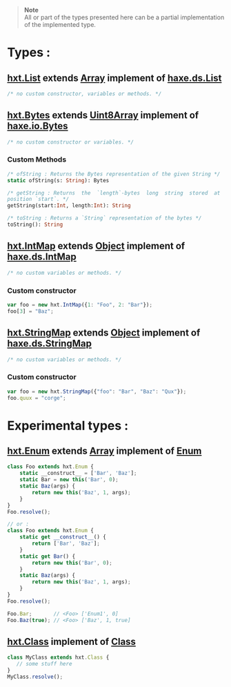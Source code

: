 > **Note**   
> All or part of the types presented here can be a partial implementation of the
> implemented type.
# Types :
## [hxt.List][01] extends [Array][08] implement of [haxe.ds.List][11]
```haxe
/* no custom constructor, variables or methods. */
```
## [hxt.Bytes][02] extends [Uint8Array][10] implement of [haxe.io.Bytes][12]
```haxe
/* no custom constructor or variables. */
```
### **Custom Methods**
```haxe
/* ofString : Returns the Bytes representation of the given String */
static ofString(s: String): Bytes
```
```haxe
/* getString : Returns  the  `length`-bytes  long  string  stored  at  the given
position `start`. */
getString(start:Int, length:Int): String
```
```haxe
/* toString : Returns a `String` representation of the bytes */
toString(): String
```
## [hxt.IntMap][03] extends [Object][09] implement of [haxe.ds.IntMap][13]
```haxe
/* no custom variables or methods. */
```
### **Custom constructor**
```js
var foo = new hxt.IntMap({1: "Foo", 2: "Bar"});
foo[3] = "Baz";
```
## [hxt.StringMap][04] extends [Object][09] implement of [haxe.ds.StringMap][14]
```haxe
/* no custom variables or methods. */
```
### **Custom constructor**
```js
var foo = new hxt.StringMap({"foo": "Bar", "Baz": "Qux"});
foo.quux = "corge";
```
# Experimental types :
<!--
## [hxt.ObjectMap][05] extends [Array][08] implement of [haxe.ds.ObjectMap][15]
```haxe
/* no custom constructor, variables or methods. */
```
-->
## [hxt.Enum][06] extends [Array][08] implement of [Enum][16]
```js
class Foo extends hxt.Enum {
	static __construct__ = ['Bar', 'Baz'];
	static Bar = new this('Bar', 0);
	static Baz(args) {
		return new this('Baz', 1, args);
	}
}
Foo.resolve();

// or : 
class Foo extends hxt.Enum {
	static get __construct__() {
		return ['Bar', 'Baz'];
	}
	static get Bar() {
		return new this('Bar', 0);
	}
	static Baz(args) {
		return new this('Baz', 1, args);
	}
}
Foo.resolve();

Foo.Bar;       // <Foo> ['Enum1', 0]
Foo.Baz(true); // <Foo> ['Baz', 1, true]
```
## [hxt.Class][07] implement of [Class][17]
```js
class MyClass extends hxt.Class {
   // some stuff here
}
MyClass.resolve();
```

[01]: /source/type/list.js
[02]: /source/type/bytes.js
[03]: /source/type/map/int.js
[04]: /source/type/map/string.js
[05]: /source/type/map/object.js
[06]: /source/type/enum.js
[07]: /source/type/class.js
[08]: https://developer.mozilla.org/en-US/docs/Web/JavaScript/Reference/Global_Objects/Array
[09]: https://developer.mozilla.org/en-US/docs/Web/JavaScript/Reference/Global_Objects/Object
[10]: https://developer.mozilla.org/en-US/docs/Web/JavaScript/Reference/Global_Objects/Uint8Array

[11]: https://api.haxe.org/haxe/ds/List.html
[12]: https://api.haxe.org/haxe/io/Bytes.html
[13]: https://api.haxe.org/haxe/ds/IntMap.html
[14]: https://api.haxe.org/haxe/ds/StringMap.html
[15]: https://api.haxe.org/haxe/ds/ObjectMap.html
[16]: https://haxe.org/manual/types-enum-instance.html
[17]: https://haxe.org/manual/types-class-instance.html